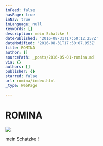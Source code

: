 ```yaml
---
inFeed: false
hasPage: true
inNav: true
inLanguage: null
keywords: []
description: mein Schatzke !
datePublished: '2016-08-31T17:50:12.257Z'
dateModified: '2016-08-31T17:50:07.953Z'
title: ROMINA
author: []
sourcePath: _posts/2016-05-01-romina.md
via: {}
authors: []
publisher: {}
starred: false
url: romina/index.html
_type: WebPage

---
```

# ROMINA
![](https://the-grid-user-content.s3-us-west-2.amazonaws.com/7eb0f190-c031-4323-be03-3d301827ce8e.jpg)

mein Schatzke !